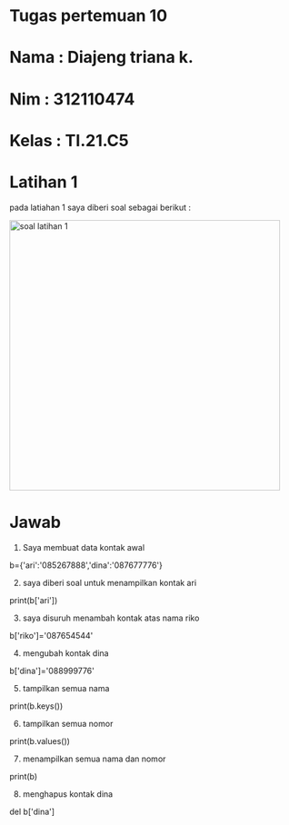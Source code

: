 # Tugas pertemuan 10
# Nama  : Diajeng triana k.
# Nim   : 312110474
# Kelas : TI.21.C5
# Latihan 1
pada latiahan 1 saya diberi soal sebagai berikut :

<img width="476" alt="soal latihan 1" src="https://user-images.githubusercontent.com/92905452/145263873-97b3634c-d8f3-4614-bf66-1bc57b095538.png">

# Jawab
1. Saya membuat data kontak awal

b={'ari':'085267888','dina':'087677776'}

2. saya diberi soal untuk menampilkan kontak ari

print(b['ari'])

3. saya disuruh menambah kontak atas nama riko

b['riko']='087654544'

4. mengubah kontak dina

b['dina']='088999776'

5. tampilkan semua nama

print(b.keys())

6. tampilkan semua nomor

print(b.values())

7. menampilkan semua nama dan nomor

print(b)

8. menghapus kontak dina

del b['dina']


